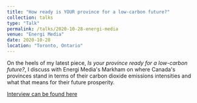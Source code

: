 ```yaml
---
title: "How ready is YOUR province for a low-carbon future?"
collection: talks
type: "Talk"
permalink: /talks/2020-10-28-energi-media
venue: "Energi Media"
date: 2020-10-28
location: "Toronto, Ontario"
---
```

On the heels of my latest piece, <i>Is your province ready for a low-carbon future?</i>, I discuss with Energi Media's Markham on where Canada's provinces stand in terms of their carbon dioxide emissions intensities and what that means for their future prosperity.

[Interview can be found here](https://www.youtube.com/watch?v=DXnlTN9xeGU)

